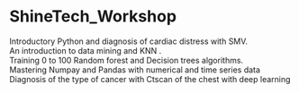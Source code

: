 # ShineTech_Workshop<br>
 Introductory Python and diagnosis of cardiac distress with SMV.<br>
 An introduction to data mining and KNN .<br>
 Training 0 to 100 Random forest and Decision trees algorithms.<br>
 Mastering Numpay and Pandas with numerical and time series data<br>
 Diagnosis of the type of cancer with Ctscan of the chest with deep learning<br>

